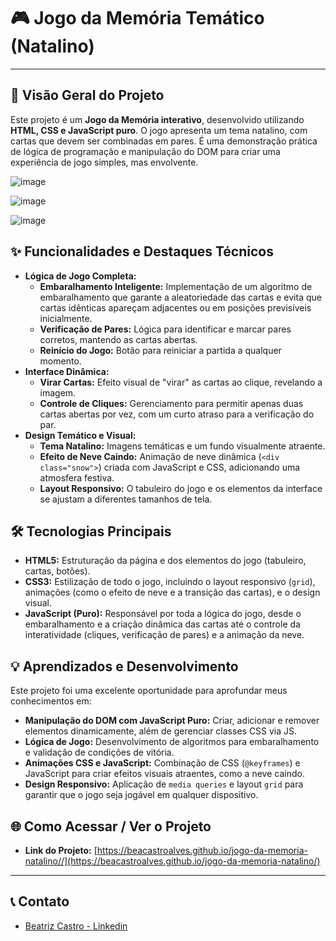# 🎮 Jogo da Memória Temático (Natalino)

---

## 🚀 Visão Geral do Projeto

Este projeto é um **Jogo da Memória interativo**, desenvolvido utilizando **HTML, CSS e JavaScript puro**. O jogo apresenta um tema natalino, com cartas que devem ser combinadas em pares. É uma demonstração prática de lógica de programação e manipulação do DOM para criar uma experiência de jogo simples, mas envolvente.

![image](https://github.com/user-attachments/assets/4c6f9f4d-9949-44c2-b0a4-13337f38dc44)

![image](https://github.com/user-attachments/assets/2d7c2e03-c2c5-4311-bd65-ad2b06b10612)

![image](https://github.com/user-attachments/assets/05e3680d-5bfe-4dc7-a118-91963e4ada37)


## ✨ Funcionalidades e Destaques Técnicos

* **Lógica de Jogo Completa:**
    * **Embaralhamento Inteligente:** Implementação de um algoritmo de embaralhamento que garante a aleatoriedade das cartas e evita que cartas idênticas apareçam adjacentes ou em posições previsíveis inicialmente.
    * **Verificação de Pares:** Lógica para identificar e marcar pares corretos, mantendo as cartas abertas.
    * **Reinício do Jogo:** Botão para reiniciar a partida a qualquer momento.
* **Interface Dinâmica:**
    * **Virar Cartas:** Efeito visual de "virar" as cartas ao clique, revelando a imagem.
    * **Controle de Cliques:** Gerenciamento para permitir apenas duas cartas abertas por vez, com um curto atraso para a verificação do par.
* **Design Temático e Visual:**
    * **Tema Natalino:** Imagens temáticas e um fundo visualmente atraente.
    * **Efeito de Neve Caindo:** Animação de neve dinâmica (`<div class="snow">`) criada com JavaScript e CSS, adicionando uma atmosfera festiva.
    * **Layout Responsivo:** O tabuleiro do jogo e os elementos da interface se ajustam a diferentes tamanhos de tela.

## 🛠️ Tecnologias Principais

* **HTML5:** Estruturação da página e dos elementos do jogo (tabuleiro, cartas, botões).
* **CSS3:** Estilização de todo o jogo, incluindo o layout responsivo (`grid`), animações (como o efeito de neve e a transição das cartas), e o design visual.
* **JavaScript (Puro):** Responsável por toda a lógica do jogo, desde o embaralhamento e a criação dinâmica das cartas até o controle da interatividade (cliques, verificação de pares) e a animação da neve.
## 💡 Aprendizados e Desenvolvimento

Este projeto foi uma excelente oportunidade para aprofundar meus conhecimentos em:

* **Manipulação do DOM com JavaScript Puro:** Criar, adicionar e remover elementos dinamicamente, além de gerenciar classes CSS via JS.
* **Lógica de Jogo:** Desenvolvimento de algoritmos para embaralhamento e validação de condições de vitória.
* **Animações CSS e JavaScript:** Combinação de CSS (`@keyframes`) e JavaScript para criar efeitos visuais atraentes, como a neve caindo.
* **Design Responsivo:** Aplicação de `media queries` e layout `grid` para garantir que o jogo seja jogável em qualquer dispositivo.

## 🌐 Como Acessar / Ver o Projeto

* **Link do Projeto:** [https://beacastroalves.github.io/jogo-da-memoria-natalino//](https://beacastroalves.github.io/jogo-da-memoria-natalino/)

---

## 📞 Contato

* [Beatriz Castro - Linkedin](https://www.linkedin.com/in/beatrizdecastroalves/)
